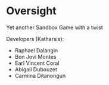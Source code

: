 # Oversight
Yet another Sandbox Game with a twist

Developers (Katharsis):
- Raphael Dalangin
- Bon Jovi Montes
- Earl Vincent Coral
- Abigail Dubouzet
- Carmina Ditanongun

